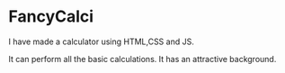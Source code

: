 # FancyCalci
I have made a calculator using HTML,CSS and JS.

It can perform all the basic calculations. 
It has an attractive background.
